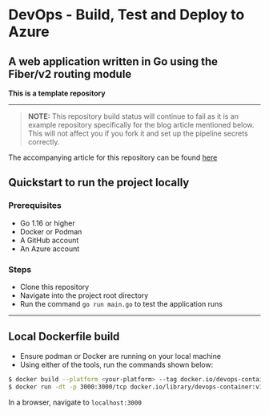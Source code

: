 # DevOps - Build, Test and Deploy to Azure
## A web application written in Go using the Fiber/v2 routing module
**This is a template repository**

---
> **NOTE:** This repository build status will continue to fail as it is an example repository specifically for the blog article mentioned below. This will not affect you if you fork it and set up the pipeline secrets correctly.

The accompanying article for this repository can be found [here](https://aka.ms/liamsblog)

## Quickstart to run the project **locally**
### Prerequisites
- Go 1.16 or higher
- Docker or Podman
- A GitHub account
- An Azure account

### Steps
- Clone this repository
- Navigate into the project root directory
- Run the command `go run main.go` to test the application runs

---

## Local Dockerfile build
- Ensure podman or Docker are running on your local machine
- Using either of the tools, run the commands shown below:
```bash
$ docker build --platform <your-platform> --tag docker.io/devops-container:v1 .
$ docker run -dt -p 3000:3000/tcp docker.io/library/devops-container:v1
```
In a browser, navigate to `localhost:3000`
